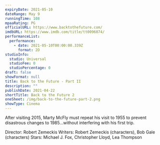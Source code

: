 ```yaml
---
expiryDate: 2021-05-10
dateRange: May 9
runningTime: 108
mpaaRating: PG
officialURL: https://www.backtothefuture.com/
imdbURL: https://www.imdb.com/title/tt0096874/
performanceList:
  performance:
    - date: 2021-05-10T00:00:00.339Z
      format: 2D
studioInfo:
  studio: Universal
  studioFee: 0
  studioPercentage: 0
draft: false
showFormat: null
title: Back to the Future - Part II
description: ""
publishDate: 2021-04-22
shortTitle: Back to the Future 2
oneSheet: /img/back-to-the-future-part-2.png
showType: Cinema
---
```

After visiting 2015, Marty McFly must repeat his visit to 1955 to prevent disastrous changes to 1985...without interfering with his first trip.

Director: Robert Zemeckis
Writers: Robert Zemeckis (characters), Bob Gale (characters)
Stars: Michael J. Fox, Christopher Lloyd, Lea Thompson 
